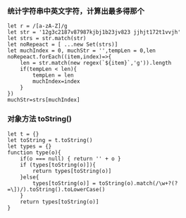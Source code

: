 ### 统计字符串中英文字符，计算出最多得那个
    let r = /[a-zA-Z]/g
    let str = '12g3c2187v87987kjbj1b23jv823 jjhjt172t1vvjh'
    let strs = str.match(str)
    let noRepeact = [ ...new Set(strs)]
    let muchIndex = 0, muchStr = '',tempLen = 0,len
    noRepeact.forEach((item,index)=>{
        len = str.match(new regex(`${item}`,'g')).length
        if(tempLen < len){
            tempLen = len
            muchIndex=index
        }
    })
    muchStr=strs[muchIndex]

### 对象方法 toString()
    let t = {}
    let toString = t.toString()
    let types = {}
    function type(o){
        if(o === null) { return '' + o }
        if (types[toString(o)]){
            return types[toString(o)]
        }else{
            types[toString(o)] = toString(o).match(/\w+?(?=\])/).toString().toLowerCase()
        }
        return types[toString(o)]
    }